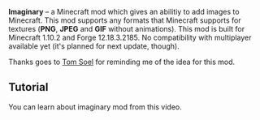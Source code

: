 <?php template('banner', $__data__) ?>

<?php template('links', $__data__) ?> 

**Imaginary** – a Minecraft mod which gives an abilitiy to add images to Minecraft. This mod supports any formats that Minecraft supports for textures (**PNG**, **JPEG** and **GIF** without animations). This mod is built for Minecraft 1.10.2 and Forge 12.18.3.2185. No compatibility with multiplayer available yet (it's planned for next update, though).

Thanks goes to [Tom Soel](https://twitter.com/TomSoel/) for reminding me of the idea for this mod.

## Tutorial

You can learn about imaginary mod from this video.

<?php echo youtube('3JMUUav_8QA', $domain) ?> 

<?php template('terms', $__data__) ?> 